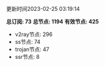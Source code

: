 更新时间2023-02-25 03:19:14

**总订阅: 73**
**总节点: 1194**
**有效节点: 425**
- v2ray节点: 296
- ss节点: 74
- trojan节点: 47
- ssr节点: 8
